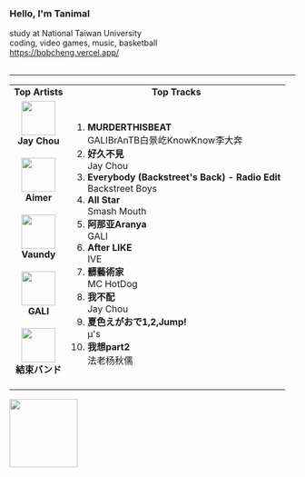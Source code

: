 ### Hello, I'm Tanimal
study at National Taiwan University  
coding, video games, music, basketball  
https://bobcheng.vercel.app/  
<br>

---

<table>
  <tr>
    <td align="center"><strong>Top Artists</strong></td>
    <td align="center"><strong>Top Tracks</strong></td>
  </tr>
  <tr>
    <td align="center" id="top-artist"><div><img width='60px' src='https://i.scdn.co/image/ab6761610000e5eb02b3aa55ba238b2ceafb09da'><br><strong>Jay Chou</strong></div><br>
<div><img width='60px' src='https://i.scdn.co/image/ab6761610000e5eb23241889efb57a4ce8338932'><br><strong>Aimer</strong></div><br>
<div><img width='60px' src='https://i.scdn.co/image/ab6761610000e5ebb6e409f6c3d8b08a2f52072e'><br><strong>Vaundy</strong></div><br>
<div><img width='60px' src='https://i.scdn.co/image/ab6761610000e5ebef32a08060d7d44c094aa1b0'><br><strong>GALI</strong></div><br>
<div><img width='60px' src='https://i.scdn.co/image/ab6761610000e5eb38df323a9b0d7880ae59590b'><br><strong>結束バンド</strong></div><br>
</td>
   <td id="top-track"><ol>
<li><div><strong>MURDERTHISBEAT</strong></div>
<div>GALIBrAnTB白景屹KnowKnow李大奔</div></li>
<li><div><strong>好久不見</strong></div>
<div>Jay Chou</div></li>
<li><div><strong>Everybody (Backstreet's Back) - Radio Edit</strong></div>
<div>Backstreet Boys</div></li>
<li><div><strong>All Star</strong></div>
<div>Smash Mouth</div></li>
<li><div><strong>阿那亚Aranya</strong></div>
<div>GALI</div></li>
<li><div><strong>After LIKE</strong></div>
<div>IVE</div></li>
<li><div><strong>髒藝術家</strong></div>
<div>MC HotDog</div></li>
<li><div><strong>我不配</strong></div>
<div>Jay Chou</div></li>
<li><div><strong>夏色えがおで1,2,Jump!</strong></div>
<div>μ's</div></li>
<li><div><strong>我想part2</strong></div>
<div>法老杨秋儒</div></li>
</ol></td>
  </tr>
</table>
<a href="https://open.spotify.com/">
  <img width="120px" src="https://github.com/Tanimal19/Tanimal19/blob/bf0a3a19f66ada166be4661cd923271218886fa4/icon/Spotify_Logo_CMYK_Green.png">
</a>

<!---
Tanimal19/Tanimal19 is a ✨ special ✨ repository because its `README.md` (this file) appears on your GitHub profile.
You can click the Preview link to take a look at your changes.
--->
